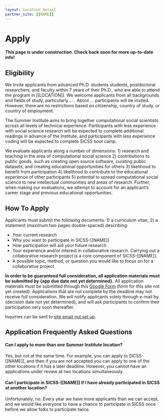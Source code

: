 ```yaml
---
layout: location_detail
partner_site: [[NAME]]
---
```


[//]: # (Update the following info to match your location!)

# Apply

**This page is under construction. Check back soon for more up-to-date info!**

## Eligibility

We invite applicants from advanced Ph.D. students students, postdoctoral researchers, and faculty within 7 years of their Ph.D., who are able to attend the program in [[LOCATION]]. We welcome applicants from all backgrounds and fields of study, particularly ... . About ... participants will be invited. However, there are no restrictions based on citizenship, country of study, or country of employment. 

The Summer Institute aims to bring together computational social scientists across all levels of technical experience. Participants with less experience with social science research will be expected to complete additional readings in advance of the Institute, and participants with less experience coding will be expected to complete SICSS boot camp.

We evaluate applicants along a number of dimensions: 1) research and teaching in the area of computational social science 2) contributions to public goods, such as creating open source software, curating public datasets, and creating educational opportunities for others 3) likelihood to benefit from participation 4) likelihood to contribute to the educational experience of other participants 5) potential to spread computational social science to new intellectual communities and areas of research. Further, when making our evaluations, we attempt to account for an applicant’s career stage and previous educational opportunities.

## How To Apply

Applicants must submit the following documents: 1) a curriculum vitae, 2) a statement (maximum two pages double-spaced) describing: 

- Your current research
- Why you want to participate in SICSS-[[NAME]]
- How participation will aid your future research
- Your experience and/or interest in collaborative research. Carrying out a collaborative research project is a core component of SICSS-[[NAME]].
- A possible topic, method, or question you would like to focus on for a collaborative project

**In order to be guaranteed full consideration, all application materials must be submitted by {app due date not yet determined}.** All application materials must be submitted through this [Google Form](https://www.google.com) (form for this site not yet created). Applications that are not complete by the deadline may not receive full consideration. We will notify applicants solely through e-mail by {decision date not yet determined}, and will ask participants to confirm their participation very soon thereafter.

Inquiries can be sent to [site email not set up](email@goes.here).

## Application Frequently Asked Questions

#### Can I apply to more than one Summer Institute location?

Yes, but not at the same time. For example, you can apply to SICSS-[[NAME]], and then if you are not accepted you can apply to one of the other locations if it has a later deadline. However, you cannot have an applications under review at two locations simultaneously.

#### Can I participate in SICSS-[[NAME]] if I have already participated in SICSS at another location?

Unfortunately, no. Every year we have more applicants than we can accept, and we would like everyone to have a chance to participate in SICSS once before we allow folks to participate twice.
